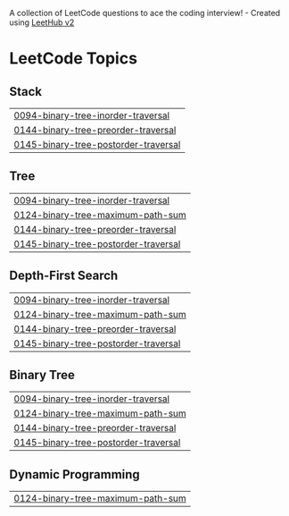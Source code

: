 A collection of LeetCode questions to ace the coding interview! - Created using [LeetHub v2](https://github.com/arunbhardwaj/LeetHub-2.0)
<!---LeetCode Topics Start-->
# LeetCode Topics
## Stack
|  |
| ------- |
| [0094-binary-tree-inorder-traversal](https://github.com/Mark-hunchi/Leetcode-quizes/tree/master/0094-binary-tree-inorder-traversal) |
| [0144-binary-tree-preorder-traversal](https://github.com/Mark-hunchi/Leetcode-quizes/tree/master/0144-binary-tree-preorder-traversal) |
| [0145-binary-tree-postorder-traversal](https://github.com/Mark-hunchi/Leetcode-quizes/tree/master/0145-binary-tree-postorder-traversal) |
## Tree
|  |
| ------- |
| [0094-binary-tree-inorder-traversal](https://github.com/Mark-hunchi/Leetcode-quizes/tree/master/0094-binary-tree-inorder-traversal) |
| [0124-binary-tree-maximum-path-sum](https://github.com/Mark-hunchi/Leetcode-quizes/tree/master/0124-binary-tree-maximum-path-sum) |
| [0144-binary-tree-preorder-traversal](https://github.com/Mark-hunchi/Leetcode-quizes/tree/master/0144-binary-tree-preorder-traversal) |
| [0145-binary-tree-postorder-traversal](https://github.com/Mark-hunchi/Leetcode-quizes/tree/master/0145-binary-tree-postorder-traversal) |
## Depth-First Search
|  |
| ------- |
| [0094-binary-tree-inorder-traversal](https://github.com/Mark-hunchi/Leetcode-quizes/tree/master/0094-binary-tree-inorder-traversal) |
| [0124-binary-tree-maximum-path-sum](https://github.com/Mark-hunchi/Leetcode-quizes/tree/master/0124-binary-tree-maximum-path-sum) |
| [0144-binary-tree-preorder-traversal](https://github.com/Mark-hunchi/Leetcode-quizes/tree/master/0144-binary-tree-preorder-traversal) |
| [0145-binary-tree-postorder-traversal](https://github.com/Mark-hunchi/Leetcode-quizes/tree/master/0145-binary-tree-postorder-traversal) |
## Binary Tree
|  |
| ------- |
| [0094-binary-tree-inorder-traversal](https://github.com/Mark-hunchi/Leetcode-quizes/tree/master/0094-binary-tree-inorder-traversal) |
| [0124-binary-tree-maximum-path-sum](https://github.com/Mark-hunchi/Leetcode-quizes/tree/master/0124-binary-tree-maximum-path-sum) |
| [0144-binary-tree-preorder-traversal](https://github.com/Mark-hunchi/Leetcode-quizes/tree/master/0144-binary-tree-preorder-traversal) |
| [0145-binary-tree-postorder-traversal](https://github.com/Mark-hunchi/Leetcode-quizes/tree/master/0145-binary-tree-postorder-traversal) |
## Dynamic Programming
|  |
| ------- |
| [0124-binary-tree-maximum-path-sum](https://github.com/Mark-hunchi/Leetcode-quizes/tree/master/0124-binary-tree-maximum-path-sum) |
<!---LeetCode Topics End-->